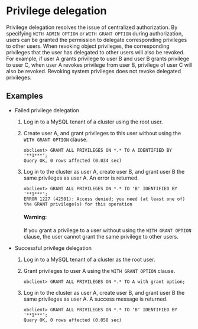 # Privilege delegation

Privilege delegation resolves the issue of centralized authorization. By specifying `WITH ADMIN OPTION` or `WITH GRANT OPTION` during authorization, users can be granted the permission to delegate corresponding privileges to other users. When revoking object privileges, the corresponding privileges that the user has delegated to other users will also be revoked. For example, if user A grants privilege to user B and user B grants privilege to user C, when user A revokes privilege from user B, privilege of user C will also be revoked. Revoking system privileges does not revoke delegated privileges.

## Examples

* Failed privilege delegation

   1. Log in to a MySQL tenant of a cluster using the root user. 

   2. Create user A, and grant privileges to this user without using the `WITH GRANT OPTION` clause. 

      ```shell
      obclient> GRANT ALL PRIVILEGES ON *.* TO A IDENTIFIED BY '**1***';
      Query OK, 0 rows affected (0.034 sec)
      ```

   3. Log in to the cluster as user A, create user B, and grant user B the same privileges as user A. An error is returned. 

      ```shell
      obclient> GRANT ALL PRIVILEGES ON *.* TO 'B' IDENTIFIED BY '**1***';
      ERROR 1227 (42501): Access denied; you need (at least one of) the GRANT privilege(s) for this operation
      ```

      <main id="notice" type='alert'>
         <h4>Warning:</h4>
         <p>If you grant a privilege to a user without using the <Code>WITH GRANT OPTION</Code> clause, the user cannot grant the same privilege to other users.</p>
      </main>

* Successful privilege delegation
   1. Log in to a MySQL tenant of a cluster as the root user. 

   2. Grant privileges to user A using the `WITH GRANT OPTION` clause.  

      ```shell
      obclient> GRANT ALL PRIVILEGES ON *.* TO A with grant option;
      ```

   3. Log in to the cluster as user A, create user B, and grant user B the same privileges as user A. A success message is returned. 

      ```shell
      obclient> GRANT ALL PRIVILEGES ON *.* TO 'B' IDENTIFIED BY '**1***';
      Query OK, 0 rows affected (0.058 sec)
      ```
